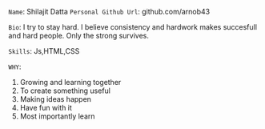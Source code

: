 `Name`: Shilajit Datta
`Personal Github Url`: github.com/arnob43


`Bio`: I try to stay hard. I believe consistency and hardwork makes succesfull and hard people. Only the strong survives.


`Skills`: Js,HTML,CSS

`WHY`:

1. Growing and learning together
2. To create something useful
3. Making ideas happen
4. Have fun with it 
5. Most importantly learn